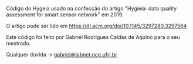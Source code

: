 Código do Hygeia usado na confecção do artigo "Hygieia: data quality assessment for smart sensor network" em 2019.

O artigo pode ser lido em https://dl.acm.org/doi/10.1145/3297280.3297564

Este código foi feito por Gabriel Rodrigues Caldas de Aquino para o seu mestrado.

Qualquer dúvida -> gabriel@labnet.nce.ufrj.br
